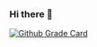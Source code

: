 ### Hi there 👋

<!--
**duskygloom/duskygloom** is a ✨ _special_ ✨ repository because its `README.md` (this file) appears on your GitHub profile.

Here are some ideas to get you started:

- 🔭 I’m currently working on ...
- 🌱 I’m currently learning ...
- 👯 I’m looking to collaborate on ...
- 🤔 I’m looking for help with ...
- 💬 Ask me about ...
- 📫 How to reach me: ...
- 😄 Pronouns: ...
- ⚡ Fun fact: ...
-->

[![Github Grade Card](https://github-readme-stats.vercel.app/api?username=duskygloom&show_icons=true&theme=tokyonight)](https://github.com/anuraghazra/github-readme-stats)
